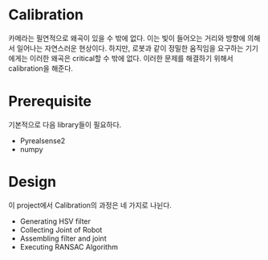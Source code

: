 # Calibration
카메라는 필연적으로 왜곡이 있을 수 밖에 없다. 이는 빛이 들어오는 거리와 방향에 의해서 일어나는 자연스러운 현상이다. 하지만, 로봇과 같이 정밀한 움직임을 요구하는 기기에게는 이러한 왜곡은 critical할 수 밖에 없다. 이러한 문제를 해결하기 위해서 calibration을 해준다.

# Prerequisite
기본적으로 다음 library들이 필요하다.
 * Pyrealsense2
 * numpy

# Design
이 project에서 Calibration의 과정은 네 가지로 나뉜다.
 * Generating HSV filter
 * Collecting Joint of Robot
 * Assembling filter and joint
 * Executing RANSAC Algorithm